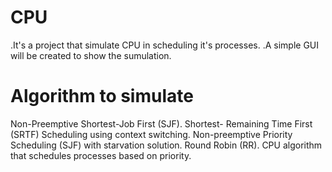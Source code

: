 # CPU
.It's a project that simulate CPU in scheduling it's processes.
.A simple GUI will be created to show the sumulation.

# Algorithm to simulate
Non-Preemptive Shortest-Job First (SJF).
Shortest- Remaining Time First (SRTF) Scheduling using context switching.
Non-preemptive Priority Scheduling (SJF) with starvation solution.
Round Robin (RR).
CPU algorithm that schedules processes based on priority.



